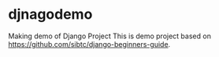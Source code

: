 # djnagodemo
Making demo of Django Project
This is demo project based on https://github.com/sibtc/django-beginners-guide.
